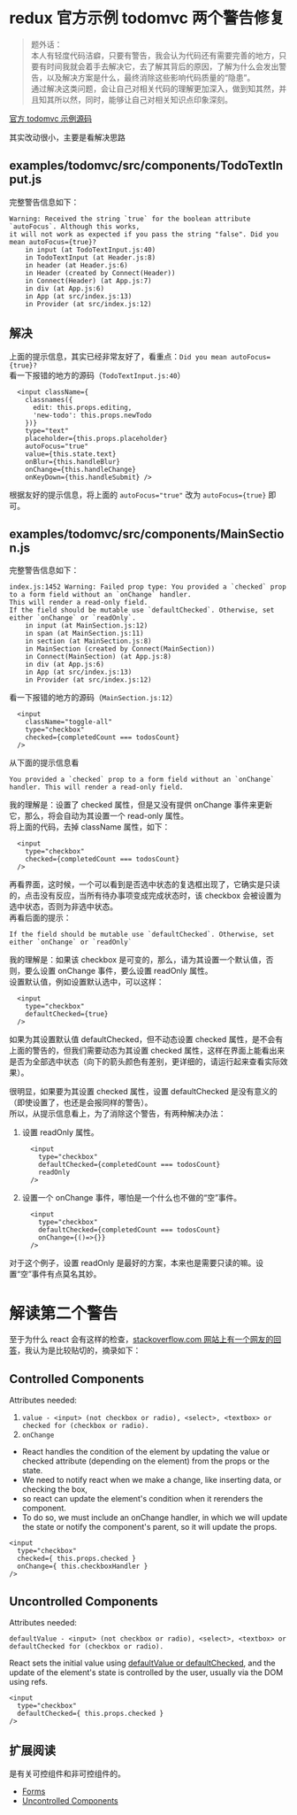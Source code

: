 # redux 官方示例 todomvc 两个警告修复
> 题外话：  
  本人有轻度代码洁癖，只要有警告，我会认为代码还有需要完善的地方，只要有时间我就会着手去解决它，去了解其背后的原因，了解为什么会发出警告，以及解决方案是什么，最终消除这些影响代码质量的“隐患”。  
  通过解决这类问题，会让自己对相关代码的理解更加深入，做到知其然，并且知其所以然，同时，能够让自己对相关知识点印象深刻。  

[官方 todomvc 示例源码](https://github.com/reduxjs/redux/tree/master/examples/todomvc)  

其实改动很小，主要是看解决思路

## examples/todomvc/src/components/TodoTextInput.js
完整警告信息如下：
```
Warning: Received the string `true` for the boolean attribute `autoFocus`. Although this works, 
it will not work as expected if you pass the string "false". Did you mean autoFocus={true}?
    in input (at TodoTextInput.js:40)
    in TodoTextInput (at Header.js:8)
    in header (at Header.js:6)
    in Header (created by Connect(Header))
    in Connect(Header) (at App.js:7)
    in div (at App.js:6)
    in App (at src/index.js:13)
    in Provider (at src/index.js:12)
```

## 解决
上面的提示信息，其实已经非常友好了，看重点：`Did you mean autoFocus={true}?`  
看一下报错的地方的源码（`TodoTextInput.js:40`）
```
  <input className={
    classnames({
      edit: this.props.editing,
      'new-todo': this.props.newTodo
    })}
    type="text"
    placeholder={this.props.placeholder}
    autoFocus="true"
    value={this.state.text}
    onBlur={this.handleBlur}
    onChange={this.handleChange}
    onKeyDown={this.handleSubmit} />
```

根据友好的提示信息，将上面的 `autoFocus="true"` 改为 `autoFocus={true}` 即可。

## examples/todomvc/src/components/MainSection.js 
完整警告信息如下：
```
index.js:1452 Warning: Failed prop type: You provided a `checked` prop to a form field without an `onChange` handler. 
This will render a read-only field. 
If the field should be mutable use `defaultChecked`. Otherwise, set either `onChange` or `readOnly`.
    in input (at MainSection.js:12)
    in span (at MainSection.js:11)
    in section (at MainSection.js:8)
    in MainSection (created by Connect(MainSection))
    in Connect(MainSection) (at App.js:8)
    in div (at App.js:6)
    in App (at src/index.js:13)
    in Provider (at src/index.js:12)
```
看一下报错的地方的源码（`MainSection.js:12`）
```
  <input
    className="toggle-all"
    type="checkbox"
    checked={completedCount === todosCount}
  />
```

从下面的提示信息看
```
You provided a `checked` prop to a form field without an `onChange` handler. This will render a read-only field.
```  
我的理解是：设置了 checked 属性，但是又没有提供 onChange 事件来更新它，那么，将会自动为其设置一个 read-only 属性。  
将上面的代码，去掉 className 属性，如下：
```
  <input
    type="checkbox"
    checked={completedCount === todosCount}
  />
```
再看界面，这时候，一个可以看到是否选中状态的复选框出现了，它确实是只读的，点击没有反应，当所有待办事项变成完成状态时，该 checkbox 会被设置为选中状态，否则为非选中状态。  
再看后面的提示：
```
If the field should be mutable use `defaultChecked`. Otherwise, set either `onChange` or `readOnly` 
``` 
我的理解是：如果该 checkbox 是可变的，那么，请为其设置一个默认值，否则，要么设置 onChange 事件，要么设置 readOnly 属性。  
设置默认值，例如设置默认选中，可以这样：
```
  <input
    type="checkbox"
    defaultChecked={true}
  />
```

如果为其设置默认值 defaultChecked，但不动态设置 checked 属性，是不会有上面的警告的，但我们需要动态为其设置 checked 属性，这样在界面上能看出来是否为全部选中状态（向下的箭头颜色有差别，更详细的，请运行起来查看实际效果）。

很明显，如果要为其设置 checked 属性，设置 defaultChecked 是没有意义的（即使设置了，也还是会报同样的警告）。  
所以，从提示信息看上，为了消除这个警告，有两种解决办法：
1. 设置 readOnly 属性。
    ```
      <input
        type="checkbox"
        defaultChecked={completedCount === todosCount}
        readOnly
      />
    ```
1. 设置一个 onChange 事件，哪怕是一个什么也不做的“空”事件。
    ```
      <input
        type="checkbox"
        defaultChecked={completedCount === todosCount}
        onChange={()=>{}}
      />
    ```
对于这个例子，设置 readOnly 是最好的方案，本来也是需要只读的嘛。设置“空”事件有点莫名其妙。

# 解读第二个警告
至于为什么 react 会有这样的检查，[stackoverflow.com 网站上有一个网友的回答](https://stackoverflow.com/questions/36715901/reactjs-error-warning)，我认为是比较贴切的，摘录如下：

## Controlled Components
Attributes needed:
1. `value - <input> (not checkbox or radio), <select>, <textbox> or checked for (checkbox or radio).`
1. `onChange`
* React handles the condition of the element by updating the value or checked attribute (depending on the element) from the props or the state. 
* We need to notify react when we make a change, like inserting data, or checking the box, 
* so react can update the element's condition when it rerenders the component. 
* To do so, we must include an onChange handler, in which we will update the state or notify the component's parent, so it will update the props.
```
<input
  type="checkbox"
  checked={ this.props.checked }
  onChange={ this.checkboxHandler } 
/>
```

## Uncontrolled Components
Attributes needed:
```
defaultValue - <input> (not checkbox or radio), <select>, <textbox> or defaultChecked for (checkbox or radio).
```
React sets the initial value using [defaultValue or defaultChecked](https://reactjs.org/docs/uncontrolled-components.html#default-values), and the update of the element's state is controlled by the user, usually via the DOM using refs.
```
<input
  type="checkbox"
  defaultChecked={ this.props.checked } 
/>
```

## 扩展阅读
是有关可控组件和非可控组件的。
* [Forms](https://reactjs.org/docs/forms.html)
* [Uncontrolled Components](https://reactjs.org/docs/uncontrolled-components.html#default-values)
